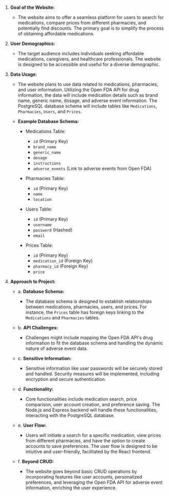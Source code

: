 
1. **Goal of the Website:**
   - The website aims to offer a seamless platform for users to search for medications, compare prices from different pharmacies, and potentially find discounts. The primary goal is to simplify the process of obtaining affordable medications.

2. **User Demographics:**
   - The target audience includes individuals seeking affordable medications, caregivers, and healthcare professionals. The website is designed to be accessible and useful for a diverse demographic.

3. **Data Usage:**
   - The website plans to use data related to medications, pharmacies, and user information. Utilizing the Open FDA API for drug information, the data will include medication details such as brand name, generic name, dosage, and adverse event information. The PostgreSQL database schema will include tables like `Medications`, `Pharmacies`, `Users`, and `Prices`. 

   - **Example Database Schema:**
     - Medications Table:
       - `id` (Primary Key)
       - `brand_name`
       - `generic_name`
       - `dosage`
       - `instructions`
       - `adverse_events` (Link to adverse events from Open FDA)

     - Pharmacies Table:
       - `id` (Primary Key)
       - `name`
       - `location`

     - Users Table:
       - `id` (Primary Key)
       - `username`
       - `password` (Hashed)
       - `email`

     - Prices Table:
       - `id` (Primary Key)
       - `medication_id` (Foreign Key)
       - `pharmacy_id` (Foreign Key)
       - `price`

4. **Approach to Project:**
   - a. **Database Schema:**
      - The database schema is designed to establish relationships between medications, pharmacies, users, and prices. For instance, the `Prices` table has foreign keys linking to the `Medications` and `Pharmacies` tables.

   - b. **API Challenges:**
      - Challenges might include mapping the Open FDA API's drug information to fit the database schema and handling the dynamic nature of adverse event data.

   - c. **Sensitive Information:**
      - Sensitive information like user passwords will be securely stored and handled. Security measures will be implemented, including encryption and secure authentication.

   - d. **Functionality:**
      - Core functionalities include medication search, price comparison, user account creation, and preference saving. The Node.js and Express backend will handle these functionalities, interacting with the PostgreSQL database.

   - e. **User Flow:**
      - Users will initiate a search for a specific medication, view prices from different pharmacies, and have the option to create accounts to save preferences. The user flow is designed to be intuitive and user-friendly, facilitated by the React frontend.

   - f. **Beyond CRUD:**
      - The website goes beyond basic CRUD operations by incorporating features like user accounts, personalized preferences, and leveraging the Open FDA API for adverse event information, enriching the user experience.
